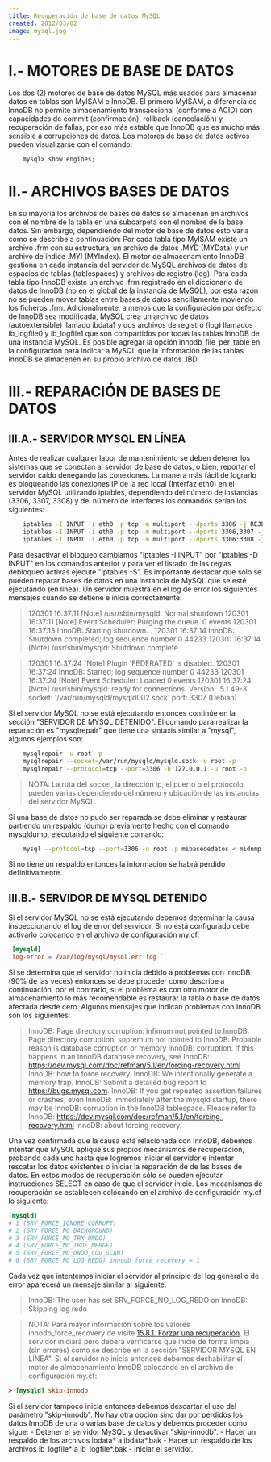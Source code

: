 ```yaml
---
title: Recuperación de base de datos MySQL
created: 2012/03/02
image: mysql.jpg
---
```


# I.- MOTORES DE BASE DE DATOS

Los dos (2) motores de base de datos MySQL más usados para almacenar datos en tablas son MyISAM e InnoDB. El primero MyISAM, a diferencia de InnoDB no permite almacenamiento transaccional (conforme a ACID) con capacidades de commit (confirmación), rollback (cancelación) y recuperación de fallas, por eso más estable que InnoDB que es mucho más sensible a corrupciones de datos. Los motores de base de datos activos pueden visualizarse con el comando: 
    
```
    mysql> show engines;
```

# II.- ARCHIVOS BASES DE DATOS

En su mayoría los archivos de bases de datos se almacenan en archivos con el nombre de la tabla en una subcarpeta con el nombre de la base datos. Sin embargo, dependiendo del motor de base de datos esto varia como se describe a continuación: Por cada tabla tipo MyISAM existe un archivo .frm con su estructura, un archivo de datos .MYD (MYData) y un archivo de índice .MYI (MYIndex). El motor de almacenamiento InnoDB gestiona en cada instancia del servidor de MySQL archivos de datos de espacios de tablas (tablespaces) y archivos de registro (log). Para cada tabla tipo InnoDB existe un archivo .frm registrado en el diccionario de datos de InnoDB (no en el global de la instancia de MySQL), por esta razón no se pueden mover tablas entre bases de datos sencillamente moviendo los ficheros .frm. Adicionalmente, a menos que la configuración por defecto de InnoDB sea modificada, MySQL crea un archivo de datos (autoextensible) llamado ibdata1 y dos archivos de registro (log) llamados ib_logfile0 y ib_logfile1 que son compartidos por todas las tablas InnoDB de una instancia MySQL. Es posible agregar la opción innodb_file_per_table en la configuración para indicar a MySQL que la información de las tablas InnoDB se almacenen en su propio archivo de datos .IBD. 

# III.- REPARACIÓN DE BASES DE DATOS

## III.A.- SERVIDOR MYSQL EN LÍNEA

Antes de realizar cualquier labor de mantenimiento se deben detener los sistemas que se conectan al servidor de base de datos, o bien, reportar el servidor caído denegando las conexiones. La manera más fácil de lograrlo es bloqueando las conexiones IP de la red local (Interfaz eth0) en el servidor MySQL utilizando iptables, dependiendo del número de instancias (3306, 3307, 3308) y del número de interfaces los comandos serían los siguientes: 
    
```bash 
    iptables -I INPUT -i eth0 -p tcp -m multiport --dports 3306 -j REJECT
    iptables -I INPUT -i eth0 -p tcp -m multiport --dports 3306,3307 -j REJECT
    iptables -I INPUT -i eth0 -p tcp -m multiport --dports 3306:3308 -j REJECT
```

Para desactivar el bloqueo cambiamos "iptables -I INPUT" por "iptables -D INPUT" en los comandos anterior y para ver el listado de las reglas debloqueo activas ejecute "iptables -S". Es importante destacar que solo se pueden reparar bases de datos en una instancia de MySQL que se esté ejecutando (en línea). Un servidor muestra en el log de error los siguientes mensajes cuando se detiene e inicia correctamente: 

> 120301 16:37:11 [Note] /usr/sbin/mysqld: Normal shutdown 120301 16:37:11 [Note] Event Scheduler: Purging the queue. 0 events 120301 16:37:13 InnoDB: Starting shutdown... 120301 16:37:14 InnoDB: Shutdown completed; log sequence number 0 44233 120301 16:37:14 [Note] /usr/sbin/mysqld: Shutdown complete

> 120301 16:37:24 [Note] Plugin 'FEDERATED' is disabled. 120301 16:37:24 InnoDB: Started; log sequence number 0 44233 120301 16:37:24 [Note] Event Scheduler: Loaded 0 events 120301 16:37:24 [Note] /usr/sbin/mysqld: ready for connections. Version: '5.1.49-3' socket: '/var/run/mysqld/mysqld002.sock' port: 3307 (Debian)

Si el servidor MySQL no se está ejecutando entonces continúe en la sección "SERVIDOR DE MYSQL DETENIDO". El comando para realizar la reparación es "mysqlrepair" que tiene una sintaxis similar a "mysql", algunos ejemplos son: 
    
```bash 
    mysqlrepair -u root -p 
    mysqlrepair --socket=/var/run/mysqld/mysqld.sock -u root -p 
    mysqlrepair --protocol=tcp --port=3306 -h 127.0.0.1 -u root -p 
```

> NOTA: La ruta del socket, la dirección ip, el puerto o el protocolo pueden varias dependiendo del número y ubicación de las instancias del servidor MySQL. 

Si una base de datos no pudo ser reparada se debe eliminar y restaurar partiendo un respaldo (dump) previamente hecho con el comando mysqldump, ejecutando el siguiente comando: 
    
```bash 
    mysql --protocol=tcp --port=3306 -u root -p mibasededatos < midump.sql
```

Si no tiene un respaldo entonces la información se habrá perdido definitivamente. 

## III.B.- SERVIDOR DE MYSQL DETENIDO

Si el servidor MySQL no se está ejecutando debemos determinar la causa inspeccionando el log de error del servidor. Si no está configurado debe activarlo colocando en el archivo de configuración my.cf:

```conf
 [mysqld]
 log-error = /var/log/mysql/mysql.err.log `
```

 Si se determina que el servidor no inicia debido a problemas con InnoDB (90% de las veces) entonces se debe proceder como describe a continuación, por el contrario, si el problema es con otro motor de almacenamiento lo más recomendable es restaurar la tabla o base de datos afectada desde cero. Algunos mensajes que indican problemas con InnoDB son los siguientes: 

> InnoDB: Page directory corruption: infimum not pointed to InnoDB: Page directory corruption: supremum not pointed to InnoDB: Probable reason is database corruption or memory InnoDB: corruption. If this happens in an InnoDB database recovery, see InnoDB: https://dev.mysql.com/doc/refman/5.1/en/forcing-recovery.html InnoDB: how to force recovery. InnoDB: We intentionally generate a memory trap. InnoDB: Submit a detailed bug report to https://bugs.mysql.com. InnoDB: If you get repeated assertion failures or crashes, even InnoDB: immediately after the mysqld startup, there may be InnoDB: corruption in the InnoDB tablespace. Please refer to InnoDB: https://dev.mysql.com/doc/refman/5.1/en/forcing-recovery.html InnoDB: about forcing recovery. 

Una vez confirmada que la causa está relacionada con InnoDB, debemos intentar que MySQL aplique sus propios mecanismos de recuperación, probando cada uno hasta que logremos iniciar el servidor e intentar rescatar los datos existentes o iniciar la reparación de de las bases de datos. En estos modos de recuperación sólo se pueden ejecutar instrucciones SELECT en caso de que el servidor inicie. Los mecanismos de recuperación se establecen colocando en el archivo de configuración my.cf lo siguiente: 

```conf
[mysqld]
# 1 (SRV_FORCE_IGNORE_CORRUPT)
# 2 (SRV_FORCE_NO_BACKGROUND)
# 3 (SRV_FORCE_NO_TRX_UNDO)
# 4 (SRV_FORCE_NO_IBUF_MERGE)
# 5 (SRV_FORCE_NO_UNDO_LOG_SCAN)
# 6 (SRV_FORCE_NO_LOG_REDO) innodb_force_recovery = 1
```

Cada vez que intentemos iniciar el servidor al principio del log general o de error aparecerá un mensaje similar al siguiente:

> InnoDB: The user has set SRV_FORCE_NO_LOG_REDO on InnoDB: Skipping log redo

> NOTA: Para mayor información sobre los valores innodb_force_recovery de visite [15.8.1. Forzar una recuperación](https://dev.mysql.com/doc/refman/5.0/es/forcing-recovery.html). El servidor iniciará pero deberá verificarse que inicie de forma limpia (sin errores) como se describe en la sección "SERVIDOR MYSQL EN LÍNEA". Si el servidor no inicia entonces debemos deshabilitar el motor de almacenamiento InnoDB colocando en el archivo de configuración my.cf:

```conf
> [mysqld] skip-innodb 
```

Si el servidor tampoco inicia entonces debemos descartar el uso del parámetro "skip-innodb". No hay otra opción sino dar por perdidos los datos InnoDB de una o varias base de datos y debemos proceder como sigue: \- Detener el servidor MySQL y desactivar "skip-innodb". \- Hacer un respaldo de los archivos ibdata* a ibdata*.bak \- Hacer un respaldo de los archivos ib_logfile* a ib_logfile*.bak \- Iniciar el servidor.